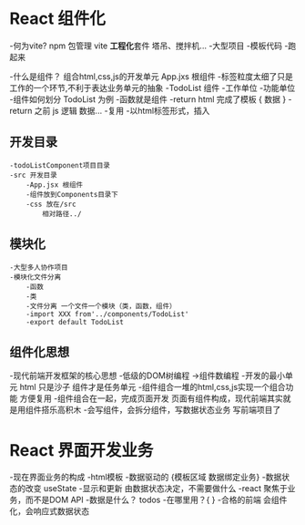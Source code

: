 # React 组件化

-何为vite?
npm 包管理
vite **工程化**套件 塔吊、搅拌机...
    -大型项目
    -模板代码
    -跑起来

-什么是组件？
    组合html,css,js的开发单元
    App.jxs 根组件
    -标签粒度太细了只是工作的一个环节,不利于表达业务单元的抽象
    -TodoList 组件
    -工作单位
    -功能单位
-组件如何划分 TodoList 为例
-函数就是组件
    -return html 完成了模板 { 数据 }
    -return 之前 js 逻辑 数据...
    -复用
    -以html标签形式，插入

## 开发目录
    -todoListComponent项目目录
    -src 开发目录
        -App.jsx 根组件
        -组件放到Components目录下
        -css 放在/src
            相对路径../

## 模块化
    -大型多人协作项目
    -模块化文件分离
        -函数
        -类
        -文件分离 一个文件一个模块（类，函数，组件）
        -import XXX from'../components/TodoList'
        -export default TodoList

## 组件化思想
-现代前端开发框架的核心思想
-低级的DOM树编程 ->组件数编程
-开发的最小单元
    html 只是沙子
    组件才是任务单元
-组件组合一堆的html,css,js实现一个组合功能
    方便复用
-组件组合在一起，完成页面开发
    页面有组件构成，现代前端其实就是用组件搭乐高积木
-会写组件，会拆分组件，写数据状态业务 写前端项目了

# React 界面开发业务
-现在界面业务的构成
    -html模板
    -数据驱动的 {模板区域 数据绑定业务}
    -数据状态的改变 useState
    -显示和更新 由数据状态决定，不需要做什么
    -react 聚焦于业务，而不是DOM API
    -数据是什么？ todos
    -在哪里用？{ }
    -合格的前端 会组件化，会响应式数据状态